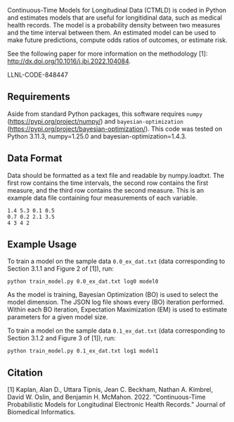 Continuous-Time Models for Longitudinal Data (CTMLD) is coded in Python and estimates models that are useful for longitidinal data, such as medical health records. The model is a probability density between two measures and the time interval between them. An estimated model can be used to make future predictions, compute odds ratios of outcomes, or estimate risk.

See the following paper for more information on the methodology [1]: http://dx.doi.org/10.1016/j.jbi.2022.104084.

LLNL-CODE-848447

Requirements
----------------
Aside from standard Python packages, this software requires `numpy` (https://pypi.org/project/numpy/) and `bayesian-optimization` (https://pypi.org/project/bayesian-optimization/). This code was tested on Python 3.11.3, numpy=1.25.0 and bayesian-optimization=1.4.3.

Data Format
----------------
Data should be formatted as a text file and readable by numpy.loadtxt. The first row contains the time intervals, the second row contains the first measure, and the third row contains the second measure.
This is an example data file containing four measurements of each variable.
```
1.4 5.3 0.1 0.5
0.7 0.2 2.1 3.5
4 3 4 2
```

Example Usage
----------------
To train a model on the sample data `0.0_ex_dat.txt` (data corresponding to Section 3.1.1 and Figure 2 of [1]), run:
```
python train_model.py 0.0_ex_dat.txt log0 model0
```
As the model is training, Bayesian Optimization (BO) is used to select the model dimension. The JSON log file shows every (BO) iteration performed. Within each BO iteration, Expectation Maximization (EM) is used to estimate parameters for a given model size.

To train a model on the sample data `0.1_ex_dat.txt` (data corresponding to Section 3.1.2 and Figure 3 of [1]), run:
```
python train_model.py 0.1_ex_dat.txt log1 model1
```

Citation
----------------
[1] Kaplan, Alan D., Uttara Tipnis, Jean C. Beckham, Nathan A. Kimbrel, David W. Oslin, and Benjamin H. McMahon. 2022. “Continuous-Time Probabilistic Models for Longitudinal Electronic Health Records.” Journal of Biomedical Informatics.

